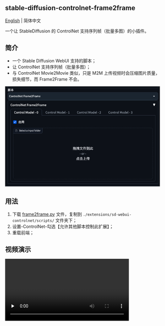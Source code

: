 ## stable-diffusion-controlnet-frame2frame

[English](./README_en.md) | 简体中文

一个让 StableDiffusion 的 ControlNet 支持序列帧（批量多图）的小插件。


## 简介

- 一个 Stable Diffusion WebUI 支持的脚本；
- 让 ControlNet 支持序列帧（批量多图）；
- 与 ControlNet Movie2Movie 类似，只是 M2M 上传视频时会压缩图片质量，损失细节，而 Frame2Frame 不会。

![](./image/screenshot.png)

## 用法

1. 下载 [frame2frame.py](./frame2frame.py) 文件，复制到 `./extensions/sd-webui-controlnet/scripts/` 文件夹下；
2. 设置-ControlNet-勾选【允许其他脚本控制此扩展】；
3. 重载前端；

## 视频演示

<video id="video" controls="" preload="none" style="width: 80%">
      <source id="mp4" src="https://flv2.bn.netease.com/videolib1/2305/10/1beboiqaldv/SD/1beboiqaldv-mobile.mp4" type="video/mp4">
</video>